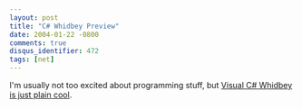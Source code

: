 ```yaml
---
layout: post
title: "C# Whidbey Preview"
date: 2004-01-22 -0800
comments: true
disqus_identifier: 472
tags: [net]
---
```

I'm usually not too excited about programming stuff, but [Visual C#
Whidbey is just plain
cool](http://msdn.microsoft.com/library/default.asp?url=/library/en-us/dv_vstechart/html/whidbey_csharp_preview.asp).
